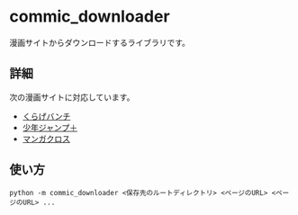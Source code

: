 # commic_downloader
漫画サイトからダウンロードするライブラリです。

## 詳細

次の漫画サイトに対応しています。

* [くらげバンチ](https://kuragebunch.com/)
* [少年ジャンプ＋](https://shonenjumpplus.com/)
* [マンガクロス](https://mangacross.jp/)

## 使い方

```
python -m commic_downloader <保存先のルートディレクトリ> <ページのURL> <ページのURL> ...
```
